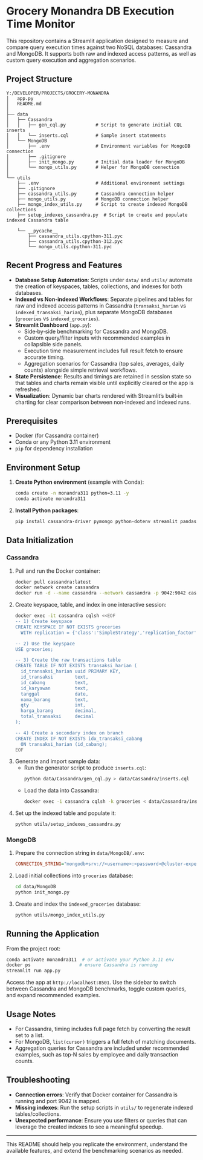 # Grocery Monandra DB Execution Time Monitor

This repository contains a Streamlit application designed to measure and compare query execution times against two NoSQL databases: Cassandra and MongoDB. It supports both raw and indexed access patterns, as well as custom query execution and aggregation scenarios.

## Project Structure

```
Y:/DEVELOPER/PROJECTS/GROCERY-MONANDRA
│   app.py
│   README.md
│
├── data
│   ├── Cassandra
│   │   ├── gen_cql.py           # Script to generate initial CQL inserts
│   │   └── inserts.cql          # Sample insert statements
│   └── MongoDB
│       ├── .env                 # Environment variables for MongoDB connection
│       ├── .gitignore
│       ├── init_mongo.py        # Initial data loader for MongoDB
│       └── mongo_utils.py       # Helper for MongoDB connection
│
└── utils
    ├── .env                     # Additional environment settings
    ├── .gitignore
    ├── cassandra_utils.py       # Cassandra connection helper
    ├── mongo_utils.py           # MongoDB connection helper
    ├── mongo_index_utils.py     # Script to create indexed MongoDB collections
    ├── setup_indexes_cassandra.py  # Script to create and populate indexed Cassandra table
    
    └── __pycache__
        ├── cassandra_utils.cpython-311.pyc
        ├── cassandra_utils.cpython-312.pyc
        └── mongo_utils.cpython-311.pyc
```

## Recent Progress and Features

- **Database Setup Automation**: Scripts under `data/` and `utils/` automate the creation of keyspaces, tables, collections, and indexes for both databases.
- **Indexed vs Non‑indexed Workflows**: Separate pipelines and tables for raw and indexed access patterns in Cassandra (`transaksi_harian` vs `indexed_transaksi_harian`), plus separate MongoDB databases (`groceries` vs `indexed_groceries`).
- **Streamlit Dashboard** (`app.py`):
  - Side‑by‑side benchmarking for Cassandra and MongoDB.
  - Custom query/filter inputs with recommended examples in collapsible side panels.
  - Execution time measurement includes full result fetch to ensure accurate timing.
  - Aggregation scenarios for Cassandra (top sales, averages, daily counts) alongside simple retrieval workflows.
- **State Persistence**: Results and timings are retained in session state so that tables and charts remain visible until explicitly cleared or the app is refreshed.
- **Visualization**: Dynamic bar charts rendered with Streamlit’s built‑in charting for clear comparison between non‑indexed and indexed runs.

## Prerequisites

- Docker (for Cassandra container)
- Conda or any Python 3.11 environment
- `pip` for dependency installation

## Environment Setup

1. **Create Python environment** (example with Conda):
   ```bash
   conda create -n monandra311 python=3.11 -y
   conda activate monandra311
   ```
2. **Install Python packages**:
   ```bash
   pip install cassandra-driver pymongo python-dotenv streamlit pandas
   ```

## Data Initialization

### Cassandra

1. Pull and run the Docker container:
   ```bash
   docker pull cassandra:latest
   docker network create cassandra
   docker run -d --name cassandra --network cassandra -p 9042:9042 cassandra:latest
   ```
2. Create keyspace, table, and index in one interactive session:
   ```bash
   docker exec -it cassandra cqlsh <<EOF
   -- 1) Create keyspace
   CREATE KEYSPACE IF NOT EXISTS groceries
     WITH replication = {'class':'SimpleStrategy','replication_factor':1};

   -- 2) Use the keyspace
   USE groceries;

   -- 3) Create the raw transactions table
   CREATE TABLE IF NOT EXISTS transaksi_harian (
     id_transaksi_harian uuid PRIMARY KEY,
     id_transaksi        text,
     id_cabang           text,
     id_karyawan         text,
     tanggal             date,
     nama_barang         text,
     qty                 int,
     harga_barang        decimal,
     total_transaksi     decimal
   );

   -- 4) Create a secondary index on branch
   CREATE INDEX IF NOT EXISTS idx_transaksi_cabang
     ON transaksi_harian (id_cabang);
   EOF
   ```
3. Generate and import sample data:
   - Run the generator script to produce `inserts.cql`:
     ```bash
     python data/Cassandra/gen_cql.py > data/Cassandra/inserts.cql
     ```
   - Load the data into Cassandra:
     ```bash
     docker exec -i cassandra cqlsh -k groceries < data/Cassandra/inserts.cql
     ```
4. Set up the indexed table and populate it:
   ```bash
   python utils/setup_indexes_cassandra.py
   ```

### MongoDB

1. Prepare the connection string in `data/MongoDB/.env`:
   ```ini
   CONNECTION_STRING="mongodb+srv://<username>:<password>@cluster-experiment-yaff.bfurl13.mongodb.net/?retryWrites=true&w=majority&appName=cluster-experiment-yaffa"
   ```
2. Load initial collections into `groceries` database:
   ```bash
   cd data/MongoDB
   python init_mongo.py
   ```
3. Create and index the `indexed_groceries` database:
   ```bash
   python utils/mongo_index_utils.py
   ```

## Running the Application


From the project root:

```bash
conda activate monandra311  # or activate your Python 3.11 env
docker ps                  # ensure Cassandra is running
streamlit run app.py
```

Access the app at `http://localhost:8501`. Use the sidebar to switch between Cassandra and MongoDB benchmarks, toggle custom queries, and expand recommended examples.

## Usage Notes

- For Cassandra, timing includes full page fetch by converting the result set to a list.
- For MongoDB, `list(cursor)` triggers a full fetch of matching documents.
- Aggregation queries for Cassandra are included under recommended examples, such as top‑N sales by employee and daily transaction counts.

## Troubleshooting

- **Connection errors**: Verify that Docker container for Cassandra is running and port 9042 is mapped.
- **Missing indexes**: Run the setup scripts in `utils/` to regenerate indexed tables/collections.
- **Unexpected performance**: Ensure you use filters or queries that can leverage the created indexes to see a meaningful speedup.

---

This README should help you replicate the environment, understand the available features, and extend the benchmarking scenarios as needed.
